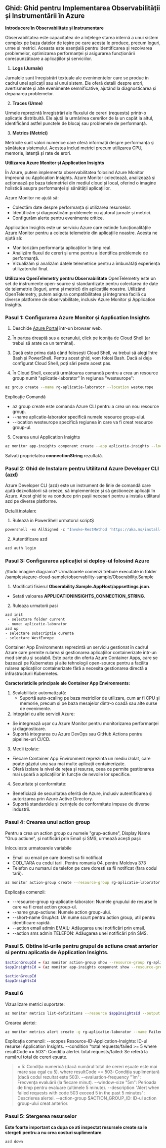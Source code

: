 ## Ghid: Ghid pentru Implementarea Observabilității și Instrumentării în Azure

**Introducere în Observabilitate și Instrumentare**

Observabilitatea este capacitatea de a înțelege starea internă a unui sistem complex pe baza datelor de ieșire pe care acesta le produce, precum loguri, urme și metrici. Aceasta este esențială pentru identificarea și rezolvarea problemelor, optimizarea performanței și asigurarea funcționării corespunzătoare a aplicațiilor și serviciilor.

1. **Logs (Jurnale)**

Jurnalele sunt înregistrări textuale ale evenimentelor care se produc în cadrul unei aplicații sau al unui sistem. Ele oferă detalii despre erori, avertismente și alte evenimente semnificative, ajutând la diagnosticarea și depanarea problemelor.

2. **Traces (Urme)**

Urmele reprezintă înregistrări ale fluxului de cereri (requests) printr-o aplicație distribuită. Ele ajută la urmărirea cererilor de la un capăt la altul, identificând astfel punctele de blocaj sau problemele de performanță.

3. **Metrics (Metrici)**

Metricile sunt valori numerice care oferă informații despre performanța și sănătatea sistemului. Acestea includ metrici precum utilizarea CPU, memorie, latență și rate de erori.

**Utilizarea Azure Monitor și Application Insights**

În Azure, putem implementa observabilitatea folosind Azure Monitor împreună cu Application Insights. Azure Monitor colectează, analizează și acționează pe baza telemetriei din mediul cloud și local, oferind o imagine holistică asupra performanței și sănătății aplicațiilor.

Azure Monitor ne ajută să:

- Colectăm date despre performanța și utilizarea resurselor.
- Identificăm și diagnosticăm problemele cu ajutorul jurnale și metrici.
- Configurăm alerte pentru evenimente critice.


Application Insights este un serviciu Azure care extinde funcționalitățile Azure Monitor pentru a colecta telemetrie din aplicațiile noastre. Acesta ne ajută să:

- Monitorizăm performanța aplicațiilor în timp real.
- Analizăm fluxul de cereri și urme pentru a identifica problemele de performanță.
- Vizualizăm și analizăm datele telemetrice pentru a îmbunătăți experiența utilizatorului final.

**Utilizarea OpenTelemetry pentru Observabilitate**
OpenTelemetry este un set de instrumente open-source și standardizate pentru colectarea de date de telemetrie (loguri, urme și metrici) din aplicațiile noastre. Utilizând OpenTelemetry, putem asigura compatibilitatea și integrarea facilă cu diverse platforme de observabilitate, inclusiv Azure Monitor și Application Insights.



### Pasul 1: Configurarea Azure Monitor și Application Insights

1. Deschide [Azure Portal](https://portal.azure.com/) într-un browser web.

2. În partea dreaptă sus a ecranului, click pe iconița de Cloud Shell (ar trebui să arate ca un terminal).

3. Dacă este prima dată când folosești Cloud Shell, va trebui să alegi între Bash și PowerShell. Pentru acest ghid, vom folosi Bash. Dacă ai deja configurat Cloud Shell, poți sări peste acest pas.

4. În Cloud Shell, execută următoarea comandă pentru a crea un resource group numit "aplicatie-laborator" în regiunea "westeurope":
```bash
az group create --name rg-aplicatie-laborator --location westeurope
```
Explicație Comandă
- az group create este comanda Azure CLI pentru a crea un nou resource group.
- --name aplicatie-laborator specifică numele resource group-ului.
- --location westeurope specifică regiunea în care va fi creat resource group-ul.

5. Crearea unui Application Insights

```bash
az monitor app-insights component create --app aplicatie-insights --location westeurope --resource-group rg-aplicatie-laborator --application-type web
```

Salvați proprietatea **connectionString** rezultată.

### Pasul 2: Ghid de Instalare pentru Utilitarul Azure Developer CLI (azd)

Azure Developer CLI (azd) este un instrument de linie de comandă care ajută dezvoltatorii să creeze, să implementeze și să gestioneze aplicații în Azure. Acest ghid te va conduce prin pașii necesari pentru a instala utilitarul azd pe diverse platforme.

[Detalii instalare](https://learn.microsoft.com/en-us/azure/developer/azure-developer-cli/install-azd?tabs=winget-windows%2Cbrew-mac%2Cscript-linux&pivots=os-windows)


1. Rulează in PowerShell urmatorul scriptȘ

```PowerShell
powershell -ex AllSigned -c "Invoke-RestMethod 'https://aka.ms/install-azd.ps1' | Invoke-Expression"
```

2. Autentificare azd

```bash
azd auth login
```

### Pasul 3: Configurarea aplicației si deploy-ul folosind Azure
//todo imagine diagrama?
Urmatoarele comenzi trebuie executate in folder /samples/azure-cloud-sample/observability-sample/Obserability.Sample

1. Modificati fisierul **Obserability.Sample.AppHost/appsettings.json**.
- Setati valoarea **APPLICATIONINSIGHTS_CONNECTION_STRING**.

2. Ruleaza urmatorii pasi

```bash
azd init
 - selectare folder current
 - nume: aplicatie-laborator
azd up
- selectare subscriptie curenta
- selectare WestEurope
```


 Container App Environments reprezintă un serviciu gestionat în cadrul Azure care permite rularea și gestionarea aplicațiilor containerizate într-un mod simplu și scalabil. Este parte din oferta Azure Container Apps, care se bazează pe Kubernetes și alte tehnologii open-source pentru a facilita rularea aplicațiilor containerizate fără a necesita gestionarea directă a infrastructurii Kubernetes.

 **Caracteristicile principale ale Container App Environments:**

1. Scalabilitate automatizată:
    - Suportă auto-scaling pe baza metricilor de utilizare, cum ar fi CPU și memorie, precum și pe baza mesajelor dintr-o coadă sau alte surse de evenimente.
2. Integrări cu alte servicii Azure:
- Se integrează ușor cu Azure Monitor pentru monitorizarea performanței și diagnosticare.
- Suportă integrarea cu Azure DevOps sau GitHub Actions pentru pipeline-uri CI/CD.

3. Medii izolate:
- Fiecare Container App Environment reprezintă un mediu izolat, care poate găzdui una sau mai multe aplicații containerizate.
- Oferă izolare la nivel de rețea și resurse, ceea ce permite gestionarea mai ușoară a aplicațiilor în funcție de nevoile lor specifice.

4. Securitate și conformitate:

- Beneficiază de securitatea oferită de Azure, inclusiv autentificarea și autorizarea prin Azure Active Directory.
- Suportă standardele și cerințele de conformitate impuse de diverse industrii.

### Pasul 4: Crearea unui action group

Pentru a crea un action group cu numele "grup-actiune", Display Name "Grup actiune", și notificări prin Email și SMS, urmează acești pași:

Inlocuieste urmatoarele variabile
- Email cu email pe care doresti sa fii notificat
- COD_TARA cu codul tarii. Pentru romania 04, pentru Moldova 373
- Telefon cu numarul de telefon pe care doresti sa fii notificat (fara codul tarii).

```bash
az monitor action-group create --resource-group rg-aplicatie-laborator --name grup-actiune --short-name GrupAct --action email admin EMAIL --action sms admin2 TELEFON
```

Explicația comenzii:
- --resource-group rg-aplicatie-laborator: Numele grupului de resurse în care va fi creat action group-ul.
- --name grup-actiune: Numele action group-ului.
- --short-name GrupAct: Un nume scurt pentru action group, util pentru identificare rapidă.
- --action email admin EMAIL: Adăugarea unei notificări prin email.
- --action sms admin TELEFON: Adăugarea unei notificări prin SMS.

### Pasul 5. Obtine id-urile pentru grupul de actiune creat anterior si pentru aplicatia de Application Insights.


```bash
$actionGroupId = (az monitor action-group show --resource-group rg-aplicatie-laborator --name grup-actiune --query id --output tsv)
$appInsightsId = (az monitor app-insights component show --resource-group rg-aplicatie-laborator --app aplicatie-insights --query id --output tsv)

$actionGroupId
$appInsightsId
```

### Pasul 6

Vizualizare metrici suportate:

```bash
az monitor metrics list-definitions --resource $appInsightsId --output table
```


Crearea alertei: 
```bash
az monitor metrics alert create -g rg-aplicatie-laborator --name FailedRequestsAlert --scopes $appInsightsId --condition "count requests/failed >= 5 where request/resultCode includes 503" --evaluation-frequency "1m" --window-size "5m" --description "Alert when failed requests with code 503 exceed 5 in the past 5 minutes" -a $actionGroupId      
```

Explicația comenzii:
--scopes Resource-ID-Application-Insights: ID-ul resursei Application Insights.
--condition "total requests/failed >= 5 where resultCode == 503": Condiția alertei.
total requests/failed: Se referă la numărul total de cereri eșuate.
>= 5: Condiția numerică (dacă numărul total de cereri eșuate este mai mare sau egal cu 5).
where resultCode == 503: Condiția suplimentară (dacă codul rezultat este 503).
--evaluation-frequency "1m": Frecvența evaluării (la fiecare minut).
--window-size "5m": Perioada de timp pentru evaluare (ultimele 5 minute).
--description "Alert when failed requests with code 503 exceed 5 in the past 5 minutes": Descrierea alertei.
--action-group $ACTION_GROUP_ID: ID-ul action group-ului creat anterior.

### Pasul 5: Stergerea resurselor

**Este foarte important ca dupa ce ati inspectat resursele create sa le stergeti pentru a nu crea costuri suplimentare**.



```bash
azd down  
```